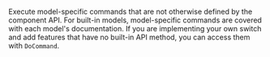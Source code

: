 Execute model-specific commands that are not otherwise defined by the component API.
For built-in models, model-specific commands are covered with each model's documentation.
If you are implementing your own switch and add features that have no built-in API method, you can access them with `DoCommand`.
